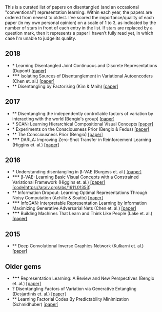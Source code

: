 This is a curated list of papers on disentangled (and an occasional "conventional") representation learning. Within each year, the papers are ordered from newest to oldest. I've scored the importance/quality of each paper (in my own personal opinion) on a scale of 1 to 3, as indicated by the number of stars in front of each entry in the list. If stars are replaced by a question mark, then it represents a paper I haven't fully read yet, in which case I'm unable to judge its quality.

## 2018 

* \* Learning Disentangled Joint Continuous and Discrete Representations (Dupont) [[paper]](https://arxiv.org/abs/1804.00104)
* __***__ Isolating Sources of Disentanglement in Variational Autoencoders (Chen et. al.) [[paper]](https://arxiv.org/abs/1802.04942v2)
* ** Disentangling by Factorising (Kim & Mnih) [[paper]](https://arxiv.org/abs/1802.05983)
 
## 2017

* ** Disentangling the independently controllable factors of variation by interacting with the world (Bengio's group) [[paper]](https://arxiv.org/abs/1802.09484) 
* \* SCAN: Learning Hierarchical Compositional Visual Concepts [[paper]](https://arxiv.org/abs/1707.03389)
* \* Experiments on the Consciousness Prior (Bengio & Fedus) [[paper]](https://ai-on.org/pdf/bengio-consciousness-prior.pdf)
* ** The Consciousness Prior (Bengio) [[paper]](https://arxiv.org/abs/1709.08568)
* __***__ DARLA: Improving Zero-Shot Transfer in Reinforcement Learning (Higgins et. al.) [[paper]](https://arxiv.org/abs/1707.08475)

## 2016

* \* Understanding disentangling in β-VAE (Burgess et. al.) [[paper]](https://arxiv.org/abs/1804.03599)
* __***__ β-VAE: Learning Basic Visual Concepts with a Constrained Variational Framework (Higgins et. al.) [[paper]](https://openreview.net/forum?id=Sy2fzU9gl) [[code]](https://github.com/sootlasten/beta-vae)https://arxiv.org/abs/1611.01353)
* ** Information Dropout: Learning Optimal Representations Through Noisy Computation (Achille & Soatto) [[paper]](https://arxiv.org/abs/1611.01353)
* __***__ InfoGAN: Interpretable Representation Learning by Information Maximizing Generative Adversarial Nets (Chen et. al.) [[paper]](https://arxiv.org/abs/1606.03657)
* __***__ Building Machines That Learn and Think Like People (Lake et. al.) [[paper]](https://arxiv.org/abs/1604.00289)

## 2015

* ** Deep Convolutional Inverse Graphics Network (Kulkarni et. al.) [[paper]](https://arxiv.org/abs/1503.03167)

## Older gems

* __***__ Representation Learning: A Review and New Perspectives (Bengio et. al.) [[paper]](https://arxiv.org/abs/1206.5538?context=cs)
* ? Disentangling Factors of Variation via Generative Entangling (Desjardinis et. al.) [[paper]](https://arxiv.org/abs/1210.5474)
* ** Learning Factorial Codes By Predictability Minimization (Schmidhuber) [[paper]](https://www.mitpressjournals.org/doi/pdf/10.1162/neco.1992.4.6.863)

